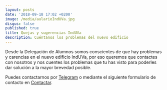 ```yaml
---
layout: posts
date: '2018-09-18 17:02 +0200'
image: /media/aularioIndUVa.jpg
disqus: false
published: true
title: Quejas y sugerencias IndUVa
description: Cuéntanos los problemas del nuevo edificio
---
```

Desde la Delegación de Alumnos somos conscientes de que hay problemas y carencias en el nuevo edificio IndUVa, por eso queremos que contactes con nosotros y nos cuentes los problemas que tu has visto para poderles dar solución a la mayor brevedad posible.

Puedes contactarnos por <a class="icon-telegram link-telegram" href="https://telegram.me/{{ site.telegram }}">Telegram</a> o mediante el siguiente formulario de contacto en [Contactar]({{site.url}}{{site.baseurl}}/contactar/).
